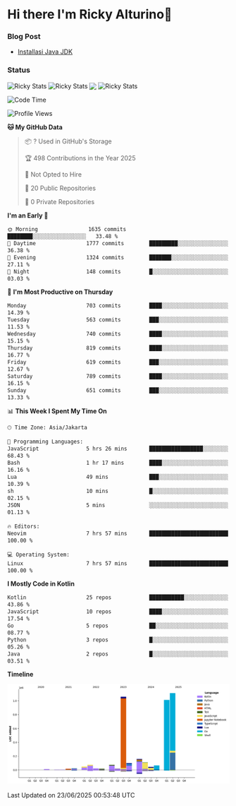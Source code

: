 # Hi there I'm Ricky Alturino👋

### Blog Post

<!-- BLOG-POST-LIST:START -->

- [Installasi Java JDK](https://onirutla.medium.com/installasi-java-jdk-ec701beeb5cb?source=rss-d9d81c918cc9------2)
<!-- BLOG-POST-LIST:END -->

### Status

<img align="center" alt="Ricky Stats" src="https://github-readme-stats.vercel.app/api?username=Alturino&theme=dark&show_icons=true&hide_border=false" />
<img align="center" alt="Ricky Stats" src="https://github-readme-stats.vercel.app/api/top-langs/?username=Alturino&theme=dark&show_icons=true&layout=compact"/>
<img align="center" width="640px" src="https://github-readme-stats.vercel.app/api/wakatime?username=Alturino&layout=compact&hide_border=true&theme=dark">
<img align="center" alt="Ricky Stats" src="https://leetcard.jacoblin.cool/alturino?border=0&radius=20&ext=activity"/>

<!--START_SECTION:waka-->
![Code Time](http://img.shields.io/badge/Code%20Time-1%2C261%20hrs%2010%20mins-blue)

![Profile Views](http://img.shields.io/badge/Profile%20Views-0-blue)

**🐱 My GitHub Data** 

> 📦 ? Used in GitHub's Storage 
 > 
> 🏆 498 Contributions in the Year 2025
 > 
> 🚫 Not Opted to Hire
 > 
> 📜 20 Public Repositories 
 > 
> 🔑 0 Private Repositories 
 > 
**I'm an Early 🐤** 

```text
🌞 Morning                1635 commits        ████████░░░░░░░░░░░░░░░░░   33.48 % 
🌆 Daytime                1777 commits        █████████░░░░░░░░░░░░░░░░   36.38 % 
🌃 Evening                1324 commits        ███████░░░░░░░░░░░░░░░░░░   27.11 % 
🌙 Night                  148 commits         █░░░░░░░░░░░░░░░░░░░░░░░░   03.03 % 
```
📅 **I'm Most Productive on Thursday** 

```text
Monday                   703 commits         ████░░░░░░░░░░░░░░░░░░░░░   14.39 % 
Tuesday                  563 commits         ███░░░░░░░░░░░░░░░░░░░░░░   11.53 % 
Wednesday                740 commits         ████░░░░░░░░░░░░░░░░░░░░░   15.15 % 
Thursday                 819 commits         ████░░░░░░░░░░░░░░░░░░░░░   16.77 % 
Friday                   619 commits         ███░░░░░░░░░░░░░░░░░░░░░░   12.67 % 
Saturday                 789 commits         ████░░░░░░░░░░░░░░░░░░░░░   16.15 % 
Sunday                   651 commits         ███░░░░░░░░░░░░░░░░░░░░░░   13.33 % 
```


📊 **This Week I Spent My Time On** 

```text
🕑︎ Time Zone: Asia/Jakarta

💬 Programming Languages: 
JavaScript               5 hrs 26 mins       █████████████████░░░░░░░░   68.43 % 
Bash                     1 hr 17 mins        ████░░░░░░░░░░░░░░░░░░░░░   16.16 % 
Lua                      49 mins             ███░░░░░░░░░░░░░░░░░░░░░░   10.39 % 
sh                       10 mins             █░░░░░░░░░░░░░░░░░░░░░░░░   02.15 % 
JSON                     5 mins              ░░░░░░░░░░░░░░░░░░░░░░░░░   01.13 % 

🔥 Editors: 
Neovim                   7 hrs 57 mins       █████████████████████████   100.00 % 

💻 Operating System: 
Linux                    7 hrs 57 mins       █████████████████████████   100.00 % 
```

**I Mostly Code in Kotlin** 

```text
Kotlin                   25 repos            ███████████░░░░░░░░░░░░░░   43.86 % 
JavaScript               10 repos            ████░░░░░░░░░░░░░░░░░░░░░   17.54 % 
Go                       5 repos             ██░░░░░░░░░░░░░░░░░░░░░░░   08.77 % 
Python                   3 repos             █░░░░░░░░░░░░░░░░░░░░░░░░   05.26 % 
Java                     2 repos             █░░░░░░░░░░░░░░░░░░░░░░░░   03.51 % 
```



**Timeline**

![Lines of Code chart](https://raw.githubusercontent.com/Alturino/Alturino/main/assets/bar_graph.png)


 Last Updated on 23/06/2025 00:53:48 UTC
<!--END_SECTION:waka-->
